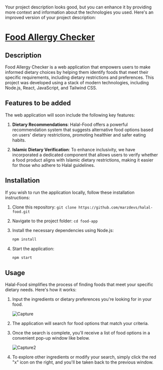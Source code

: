 Your project description looks good, but you can enhance it by providing more context and information about the technologies you used. Here's an improved version of your project description:

# [Food Allergy Checker](https://fascinating-crisp-96c7ec.netlify.app/)

## Description

Food Allergy Checker is a web application that empowers users to make informed dietary choices by helping them identify foods that meet their specific requirements, including dietary restrictions and preferences. This project was developed using a stack of modern technologies, including Node.js, React, JavaScript, and Tailwind CSS.

## Features to be added

The web application will soon include the following key features:

1. **Dietary Recommendations**: Halal-Food offers a powerful recommendation system that suggests alternative food options based on users' dietary restrictions, promoting healthier and safer eating habits.

2. **Islamic Dietary Verification**: To enhance inclusivity, we have incorporated a dedicated component that allows users to verify whether a food product aligns with Islamic dietary restrictions, making it easier for those who adhere to Halal guidelines.

## Installation

If you wish to run the application locally, follow these installation instructions:

1. Clone this repository: `git clone https://github.com/marzdevs/halal-food.git`
2. Navigate to the project folder: `cd food-app`
3. Install the necessary dependencies using Node.js:

   ```bash
   npm install
   ```

4. Start the application:

   ```bash
   npm start
   ```

## Usage

Halal-Food simplifies the process of finding foods that meet your specific dietary needs. Here's how it works:

1. Input the ingredients or dietary preferences you're looking for in your food.

   ![Capture](https://github.com/marzdevs/halal-food/assets/18634603/4ba548c0-1d59-4838-b094-3e90b448da6a)

2. The application will search for food options that match your criteria.

3. Once the search is complete, you'll receive a list of food options in a convenient pop-up window like below.
   
   ![Capture2](https://github.com/marzdevs/halal-food/assets/18634603/b37587f0-0151-437d-9f32-fc9c068faf36)

4. To explore other ingredients or modify your search, simply click the red "x" icon on the right, and you'll be taken back to the previous window.











